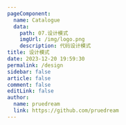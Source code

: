 ```yaml
---
pageComponent:
  name: Catalogue
  data:
    path: 07.设计模式
    imgUrl: /img/logo.png
    description: 代码设计模式
title: 设计模式
date: 2023-12-20 19:59:30
permalink: /design
sidebar: false
article: false
comment: false
editLink: false
author: 
  name: pruedream
  link: https://github.com/pruedream
---
```

 